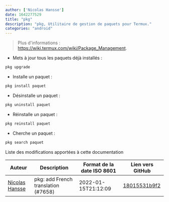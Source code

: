 ```yaml
---
author: ['Nicolas Hansse']
date: 1642277529
title: "pkg"
description: "pkg, Utilitaire de gestion de paquets pour Termux."
categories: "android"
---
```

> Plus d'informations : <https://wiki.termux.com/wiki/Package_Management>.

- Mets à jour tous les paquets déjà installés :

```bash
pkg upgrade
```

- Installe un paquet :

```bash
pkg install paquet
```

- Désinstalle un paquet :

```bash
pkg uninstall paquet
```

- Réinstalle un paquet :

```bash
pkg reinstall paquet
```

- Cherche un paquet :

```bash
pkg search paquet
```
Liste des modifications apportées à cette documentation


Auteur | Description | Format de la date ISO 8601 | Lien vers GitHub
------|-----|-----|-----
[Nicolas Hansse](mailto:nico.hansse@gmail.com) | pkg: add French translation (#7658) | 2022-01-15T21:12:09 | [18015531b9f2](https://github.com/tldr-pages/tldr/commit/18015531b9f204860faf5ca1e9de665fd60b1ac4)

